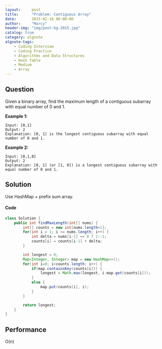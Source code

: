```yaml
---
layout:     post
title:      "Problem: Contiguous Array"
date:       2015-02-18 00:00:00
author:     "Marcy"
header-img: "img/post-bg-2015.jpg"
catalog: true
category: algnote
algnote-tags:
    - Coding Interview
    - Coding Practice
    - Algorithms and Data Structures
    - Hash Table
    - Medium
    - Array
---
```


## Question

Given a binary array, find the maximum length of a contiguous subarray with equal number of 0 and 1.

**Example 1:**
```
Input: [0,1]
Output: 2
Explanation: [0, 1] is the longest contiguous subarray with equal number of 0 and 1.
```
**Example 2:**
```
Input: [0,1,0]
Output: 2
Explanation: [0, 1] (or [1, 0]) is a longest contiguous subarray with equal number of 0 and 1.
```

## Solution
Use HashMap + prefix sum array.

#### Code
```java
class Solution {
    public int findMaxLength(int[] nums) {
        int[] counts = new int[nums.length+1];
        for(int i = 1; i <= nums.length; i++) {
            int delta = nums[i-1] == 0 ? 1:-1;
            counts[i] = counts[i-1] + delta;
        }

        int longest = 0;
        Map<Integer, Integer> map = new HashMap<>();
        for(int i=0; i<counts.length; i++) {
            if(map.containsKey(counts[i])) {
                longest = Math.max(longest, i-map.get(counts[i]));
            }
            else {
                map.put(counts[i], i);
            }
        }

        return longest;
    }
}
```

## Performance
O(n)
